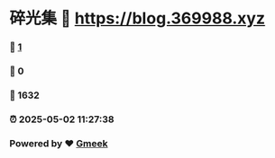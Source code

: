# 碎光集 :link: https://blog.369988.xyz 
### :page_facing_up: [1](https://blog.369988.xyz/tag.html) 
### :speech_balloon: 0 
### :hibiscus: 1632 
### :alarm_clock: 2025-05-02 11:27:38 
### Powered by :heart: [Gmeek](https://github.com/Meekdai/Gmeek)
